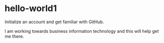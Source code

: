 # hello-world1
Initialize an account and get familiar with GitHub.

I am working towards business information technology and this will help get me there.
